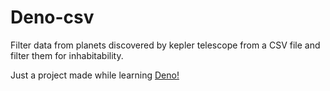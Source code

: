 # Deno-csv

Filter data from planets discovered by kepler telescope from a CSV file and filter them for inhabitability.

Just a project made while learning  [Deno!](http://deno.land)
